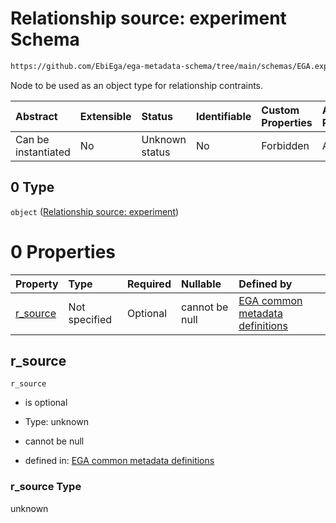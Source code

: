 # Relationship source: experiment Schema

```txt
https://github.com/EbiEga/ega-metadata-schema/tree/main/schemas/EGA.experiment.json#/properties/experiment_relationships/items/allOf/1/anyOf/1/allOf/1/anyOf/0
```

Node to be used as an object type for relationship contraints.

| Abstract            | Extensible | Status         | Identifiable | Custom Properties | Additional Properties | Access Restrictions | Defined In                                                                           |
| :------------------ | :--------- | :------------- | :----------- | :---------------- | :-------------------- | :------------------ | :----------------------------------------------------------------------------------- |
| Can be instantiated | No         | Unknown status | No           | Forbidden         | Allowed               | none                | [EGA.experiment.json\*](../../../schemas/EGA.experiment.json "open original schema") |

## 0 Type

`object` ([Relationship source: experiment](ega-12-definitions-relationship-source-experiment.md))

# 0 Properties

| Property               | Type          | Required | Nullable       | Defined by                                                                                                                                                                                                                                                     |
| :--------------------- | :------------ | :------- | :------------- | :------------------------------------------------------------------------------------------------------------------------------------------------------------------------------------------------------------------------------------------------------------- |
| [r\_source](#r_source) | Not specified | Optional | cannot be null | [EGA common metadata definitions](ega-12-definitions-relationship-source-experiment-properties-r_source.md "https://github.com/EbiEga/ega-metadata-schema/tree/main/schemas/EGA.common-definitions.json#/definitions/r-source-experiment/properties/r_source") |

## r\_source



`r_source`

*   is optional

*   Type: unknown

*   cannot be null

*   defined in: [EGA common metadata definitions](ega-12-definitions-relationship-source-experiment-properties-r_source.md "https://github.com/EbiEga/ega-metadata-schema/tree/main/schemas/EGA.common-definitions.json#/definitions/r-source-experiment/properties/r_source")

### r\_source Type

unknown
